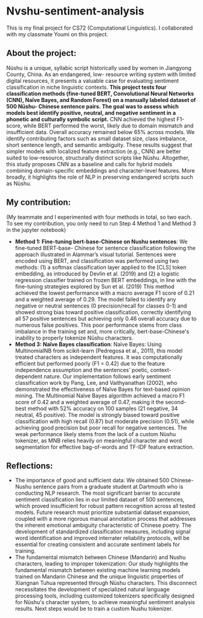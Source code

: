 # Nvshu-sentiment-analysis
This is my final project for CS72 (Computational Linguistics). I collaborated with my classmate Youmi on this project.

## About the project: 
Nüshu is a unique, syllabic script historically used by women in Jiangyong County, China. As an endangered, low- resource writing system with limited digital resources, it presents a valuable case for evaluating sentiment classification in niche linguistic contexts. **This project tests four classification methods (fine-tuned BERT, Convolutional Neural Networks (CNN), Naïve Bayes, and Random Forest) on a manually labeled dataset of 500 Nüshu- Chinese sentence pairs. The goal was to assess which models best identify positive, neutral, and negative sentiment in a phonetic and culturally symbolic script.** CNN achieved the highest F1-score, while BERT performed the worst, likely due to domain mismatch and insufficient data. Overall accuracy remained below 65% across models. We identify contributing factors such as small dataset size, class imbalance, short sentence length, and semantic ambiguity. These results suggest that simpler models with localized feature extraction (e.g., CNN) are better suited to low-resource, structurally distinct scripts like Nüshu. Altogether, this study proposes CNN as a baseline and calls for hybrid models combining domain-specific embeddings and character-level features. More broadly, it highlights the role of NLP in preserving endangered scripts such as Nüshu.

## My contribution: 
(My teammate and I experimented with four methods in total, so two each. To see my contribution, you only need to run Step 4 Method 1 and Method 3 in the jupyter notebook) 

- **Method 1: Fine-tuning bert-base-Chinese on Nushu sentences**: We fine-tuned BERT-base-
Chinese for sentence classification following the approach illustrated in Alammar’s visual tutorial. Sentences were encoded using BERT, and classification was performed using two methods: (1) a softmax classification layer applied to the [CLS] token embedding, as introduced by Devlin et al. (2019) and (2) a logistic regression classifier trained on frozen BERT embeddings, in line with the fine-tuning strategies explored by Sun et al. (2019) This method achieved the lowest performance with a macro average F1 score of 0.21 and a weighted average of 0.29. The model failed to identify any negative or neutral sentences (0 precision/recall for classes 0-1) and showed strong bias toward positive classification, correctly identifying all 57 positive sentences but achieving only 0.46 overall accuracy due to numerous false positives. This poor performance stems from class imbalance in the training set and, more critically, bert-base-Chinese's inability to properly tokenize Nüshu characters.
- **Method 3: Naïve Bayes classification**: Naïve Bayes: Using MultinomialNB from scikit-learn (Pedregosa et al., 2011), this model treated characters as independent features. It was computationally efficient but performed poorly (F1 = 0.42) due to the feature independence assumption and the sentences’ poetic, context-dependent nature. Our implementation follows early sentiment classification work by Pang, Lee, and Vaithyanathan (2002), who demonstrated the effectiveness of Naïve Bayes for text-based opinion mining. The Multinomial Naïve Bayes algorithm achieved a macro F1 score of 0.42 and a weighted average of 0.47, making it the second- best method with 52% accuracy on 100 samples (21 negative, 34 neutral, 45 positive). The model is strongly biased toward positive classification with high recall (0.87) but moderate precision (0.51), while achieving good precision but poor recall for negative sentences. The weak performance likely stems from the lack of a custom Nüshu tokenizer, as MNB relies heavily on meaningful character and word segmentation for effective bag-of-words and TF-IDF feature extraction.

## Reflections: 
- The importance of good and sufficient data: We obtained 500 Chinese-Nushu sentence pairs from a graduate student at Dartmouth who is conducting NLP research. The most significant barrier to accurate sentiment classification lies in our limited dataset of 500 sentences, which proved insufficient for robust pattern recognition across all tested models. Future research must prioritize substantial dataset expansion, coupled with a more rigorous manual annotation process that addresses the inherent emotional ambiguity characteristic of Chinese poetry. The development of standardized classification measures, including signal word identification and improved interrater reliability protocols, will be essential for creating consistent and accurate sentiment labels for training.
- The fundamental mismatch between Chinese (Mandarin) and Nushu characters, leading to improper tokenization: Our study highlights the fundamental mismatch between existing machine learning models trained on Mandarin Chinese and the unique linguistic properties of Xiangnan Tuhua represented through Nüshu characters. This disconnect necessitates the development of specialized natural language processing tools, including customized tokenizers specifically
designed for Nüshu's character system, to achieve meaningful sentiment analysis results. Next steps would be to train a custom Nushu tokenizer. 
